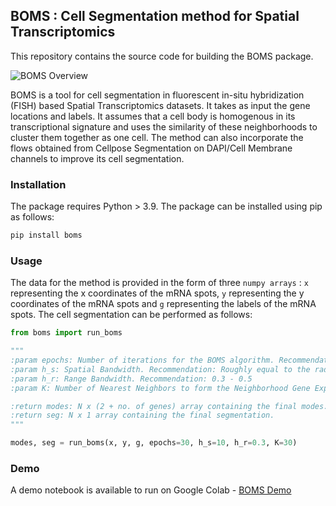 ## BOMS : Cell Segmentation method for Spatial Transcriptomics

This repository contains the source code for building the BOMS package.

![BOMS Overview](images/method_overview.jpg)

BOMS is a tool for cell segmentation in fluorescent in-situ hybridization (FISH) based Spatial Transcriptomics datasets. It takes as input the gene locations and labels. It assumes that a cell body is homogenous in its transcriptional signature and uses the similarity of these neighborhoods to cluster them together as one cell. The method can also incorporate the flows obtained from Cellpose Segmentation on DAPI/Cell Membrane channels to improve its cell segmentation.

### Installation

The package requires Python > 3.9. The package can be installed using pip as follows:

```bash :
pip install boms
```

### Usage

The data for the method is provided in the form of three ```numpy arrays``` : ```x``` representing the x coordinates of the mRNA spots, ```y``` representing the y coordinates of the mRNA spots and ```g``` representing the labels of the mRNA spots. The cell segmentation can be performed as follows:


```python :
from boms import run_boms

"""
:param epochs: Number of iterations for the BOMS algorithm. Recommendation: 30
:param h_s: Spatial Bandwidth. Recommendation: Roughly equal to the radius of the cell body.
:param h_r: Range Bandwidth. Recommendation: 0.3 - 0.5
:param K: Number of Nearest Neighbors to form the Neighborhood Gene Expression Profile. Recommendation: 30

:return modes: N x (2 + no. of genes) array containing the final modes.
:return seg: N x 1 array containing the final segmentation.
"""

modes, seg = run_boms(x, y, g, epochs=30, h_s=10, h_r=0.3, K=30)
```

### Demo

A demo notebook is available to run on Google Colab - [BOMS Demo](https:https://colab.research.google.com/drive/16YgR92sc3ai9mheYUb8_SCdo9hjc3-xZ?usp=sharing)

